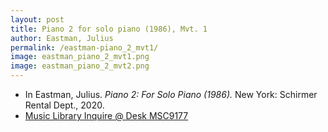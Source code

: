 ```yaml
---
layout: post
title: Piano 2 for solo piano (1986), Mvt. 1
author: Eastman, Julius
permalink: /eastman-piano_2_mvt1/
image: eastman_piano_2_mvt1.png
image: eastman_piano_2_mvt2.png
---
```


- In Eastman, Julius. *Piano 2: For Solo Piano (1986).* New York: Schirmer Rental Dept., 2020.
- <a href="https://tufts-primo.hosted.exlibrisgroup.com/permalink/f/bnf7qa/01TUN_ALMA21281768840003851" target="_blank"> Music Library Inquire @ Desk MSC9177</a>
